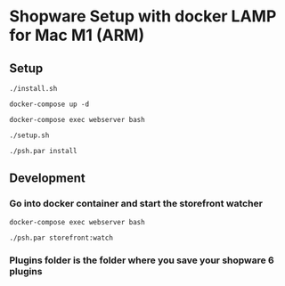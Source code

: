 # Shopware Setup with docker LAMP for Mac M1 (ARM)

## Setup

```
./install.sh
```

```
docker-compose up -d
```

```
docker-compose exec webserver bash
```

```
./setup.sh
```

```
./psh.par install
```

## Development

### Go into docker container and start the storefront watcher

```
docker-compose exec webserver bash
```

```
./psh.par storefront:watch
```

### Plugins folder is the folder where you save your shopware 6 plugins
